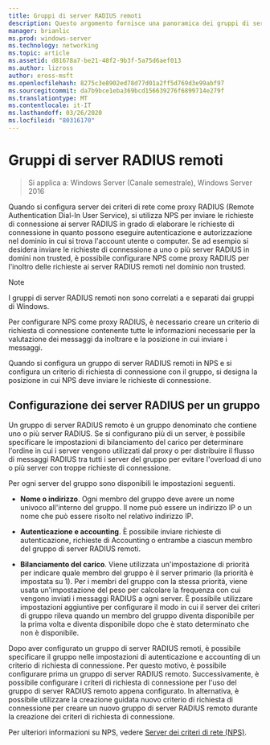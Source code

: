 ```yaml
---
title: Gruppi di server RADIUS remoti
description: Questo argomento fornisce una panoramica dei gruppi di server RADIUS remoti del server dei criteri di rete in Windows Server 2016.
manager: brianlic
ms.prod: windows-server
ms.technology: networking
ms.topic: article
ms.assetid: d81678a7-be21-48f2-9b3f-5a75d6aef013
ms.author: lizross
author: eross-msft
ms.openlocfilehash: 8275c3e8902ed78d77d01a2ff5d769d3e99abf97
ms.sourcegitcommit: da7b9bce1eba369bcd156639276f6899714e279f
ms.translationtype: MT
ms.contentlocale: it-IT
ms.lasthandoff: 03/26/2020
ms.locfileid: "80316170"
---
```

# <a name="remote-radius-server-groups"></a>Gruppi di server RADIUS remoti

>Si applica a: Windows Server (Canale semestrale), Windows Server 2016

Quando si configura server dei criteri di rete come proxy RADIUS (Remote Authentication Dial-In User Service), si utilizza NPS per inviare le richieste di connessione ai server RADIUS in grado di elaborare le richieste di connessione in quanto possono eseguire autenticazione e autorizzazione nel dominio in cui si trova l'account utente o computer. Se ad esempio si desidera inviare le richieste di connessione a uno o più server RADIUS in domini non trusted, è possibile configurare NPS come proxy RADIUS per l'inoltro delle richieste ai server RADIUS remoti nel dominio non trusted.

>[!NOTE]
>I gruppi di server RADIUS remoti non sono correlati a e separati dai gruppi di Windows.

Per configurare NPS come proxy RADIUS, è necessario creare un criterio di richiesta di connessione contenente tutte le informazioni necessarie per la valutazione dei messaggi da inoltrare e la posizione in cui inviare i messaggi.

Quando si configura un gruppo di server RADIUS remoti in NPS e si configura un criterio di richiesta di connessione con il gruppo, si designa la posizione in cui NPS deve inviare le richieste di connessione.

## <a name="configuring-radius-servers-for-a-group"></a>Configurazione dei server RADIUS per un gruppo

Un gruppo di server RADIUS remoto è un gruppo denominato che contiene uno o più server RADIUS. Se si configurano più di un server, è possibile specificare le impostazioni di bilanciamento del carico per determinare l'ordine in cui i server vengono utilizzati dal proxy o per distribuire il flusso di messaggi RADIUS tra tutti i server del gruppo per evitare l'overload di uno o più server con troppe richieste di connessione.

Per ogni server del gruppo sono disponibili le impostazioni seguenti.

- **Nome o indirizzo**. Ogni membro del gruppo deve avere un nome univoco all'interno del gruppo. Il nome può essere un indirizzo IP o un nome che può essere risolto nel relativo indirizzo IP.

- **Autenticazione e accounting**. È possibile inviare richieste di autenticazione, richieste di Accounting o entrambe a ciascun membro del gruppo di server RADIUS remoti.

- **Bilanciamento del carico**. Viene utilizzata un'impostazione di priorità per indicare quale membro del gruppo è il server primario (la priorità è impostata su 1). Per i membri del gruppo con la stessa priorità, viene usata un'impostazione del peso per calcolare la frequenza con cui vengono inviati i messaggi RADIUS a ogni server. È possibile utilizzare impostazioni aggiuntive per configurare il modo in cui il server dei criteri di gruppo rileva quando un membro del gruppo diventa disponibile per la prima volta e diventa disponibile dopo che è stato determinato che non è disponibile.

Dopo aver configurato un gruppo di server RADIUS remoti, è possibile specificare il gruppo nelle impostazioni di autenticazione e accounting di un criterio di richiesta di connessione. Per questo motivo, è possibile configurare prima un gruppo di server RADIUS remoto. Successivamente, è possibile configurare i criteri di richiesta di connessione per l'uso del gruppo di server RADIUS remoto appena configurato. In alternativa, è possibile utilizzare la creazione guidata nuovo criterio di richiesta di connessione per creare un nuovo gruppo di server RADIUS remoto durante la creazione dei criteri di richiesta di connessione.

Per ulteriori informazioni su NPS, vedere [Server dei criteri di rete (NPS)](nps-top.md).
